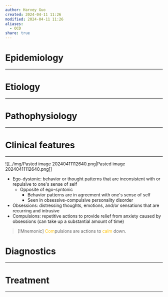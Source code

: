 ```yaml
---
author: Harvey Guo
created: 2024-04-11 11:26
modified: 2024-04-11 11:26
aliases:
  - OCD
share: true
---
```

# Epidemiology
---


# Etiology
---


# Pathophysiology
---


# Clinical features
---
![[../img/Pasted image 20240411112640.png|Pasted image 20240411112640.png]]
- Ego-dystonic: behavior or thought patterns that are inconsistent with or repulsive to one's sense of self
	- Opposite of ego-syntonic
		- Behavior patterns are in agreement with one's sense of self
		- Seen in obsessive-compulsive personality disorder
- Obsessions: distressing thoughts, emotions, and/or sensations that are recurring and intrusive
- Compulsions: repetitive actions to provide relief from anxiety caused by obsessions (can take up a substantial amount of time)
>[!Mnemonic] 
><font color="#ffc000">Com</font>pulsions are actions to <font color="#ffc000">calm</font> down. 
# Diagnostics
---


# Treatment
---

